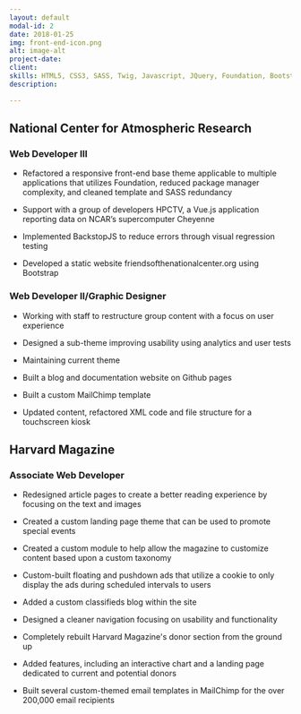 ```yaml
---
layout: default
modal-id: 2
date: 2018-01-25
img: front-end-icon.png
alt: image-alt
project-date: 
client: 
skills: HTML5, CSS3, SASS, Twig, Javascript, JQuery, Foundation, Bootstrap, NPM, Composer, Grunt, Gulp, Jekyll, BackstopJS, Vue.js
description: 

---
```

## National Center for Atmospheric Research
### Web Developer III

* Refactored a responsive front-end base theme applicable to multiple applications that utilizes Foundation, reduced package manager complexity, and cleaned template and SASS redundancy

* Support with a group of developers HPCTV, a Vue.js application reporting data on NCAR’s supercomputer Cheyenne

* Implemented BackstopJS to reduce errors through visual regression testing

* Developed a static website friendsofthenationalcenter.org using Bootstrap

### Web Developer II/Graphic Designer

* Working with staff to restructure group content with a focus on user experience

* Designed a sub-theme improving usability using analytics and user tests

* Maintaining current theme

* Built a blog and documentation website on Github pages

* Built a custom MailChimp template

* Updated content, refactored XML code and file structure for a touchscreen kiosk

## Harvard Magazine

### Associate Web Developer

* Redesigned article pages to create a better reading experience by focusing on the text and images

* Created a custom landing page theme that can be used to promote special events

* Created a custom module to help allow the magazine to customize content based upon a custom taxonomy

* Custom-built floating and pushdown ads that utilize a cookie to only display the ads during scheduled intervals to users

* Added a custom classifieds blog within the site

* Designed a cleaner navigation focusing on usability and functionality

* Completely rebuilt Harvard Magazine's donor section from the ground up

* Added features, including an interactive chart and a landing page dedicated to current and potential donors

* Built several custom-themed email templates in MailChimp for the over 200,000 email recipients